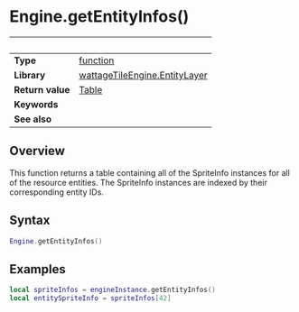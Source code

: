 # Engine.getEntityInfos()

|                      | &nbsp;
| -------------------- | ---------------------------------------------------------------
| __Type__             | [function](http://docs.coronalabs.com/api/type/Function.html)
| __Library__          | [wattageTileEngine.EntityLayer](type_entityLayer.markdown)
| __Return value__     | [Table](http://docs.coronalabs.com/api/type/Table.html)
| __Keywords__         |
| __See also__         |


## Overview

This function returns a table containing all of the SpriteInfo instances
for all of the resource entities.  The SpriteInfo instances are indexed
by their corresponding entity IDs.


## Syntax

``````lua
Engine.getEntityInfos()
``````

## Examples

``````lua
local spriteInfos = engineInstance.getEntityInfos()
local entitySpriteInfo = spriteInfos[42]
``````